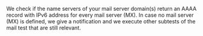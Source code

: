 We check if the name servers of your mail server domain(s) return an AAAA record with IPv6 address for every mail server (MX). In case no mail server (MX) is defined, we give a notification and we execute other subtests of the mail test that are still relevant.
